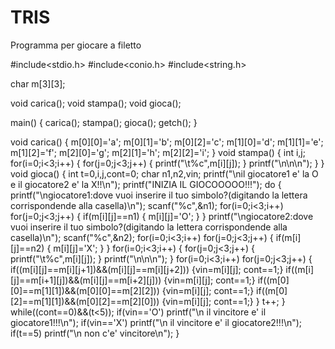 TRIS
====

Programma per giocare a filetto


#include<stdio.h>
#include<conio.h>
#include<string.h>

char m[3][3];

void carica();
void stampa();
void gioca();



main()
{
carica();
stampa();
gioca();
getch();
}


void carica()
{
m[0][0]='a';
m[0][1]='b';
m[0][2]='c';
m[1][0]='d';
m[1][1]='e';
m[1][2]='f';
m[2][0]='g';
m[2][1]='h';
m[2][2]='i';
}
void stampa()
{
int i,j;
for(i=0;i<3;i++)
{
for(j=0;j<3;j++)
{
printf("\t%c",m[i][j]);
}
printf("\n\n\n");
}
}
void gioca()
{
int t=0,i,j,cont=0;
char n1,n2,vin;
printf("\nil giocatore1 e' la O e il giocatore2 e' la X!!\n");
printf("INIZIA IL GIOCOOOOO!!!");
do
{
printf("\ngiocatore1:dove vuoi inserire il tuo simbolo?(digitando la lettera corrispondende alla casella)\n");
scanf("%c",&n1);
for(i=0;i<3;i++)
for(j=0;j<3;j++)
{
if(m[i][j]==n1)
{
m[i][j]='O';
}
}
printf("\ngiocatore2:dove vuoi inserire il tuo simbolo?(digitando la lettera corrispondende alla casella)\n");
scanf("%c",&n2);
for(i=0;i<3;i++)
for(j=0;j<3;j++)
{
if(m[i][j]==n2)
{
m[i][j]='X';
}
}
for(i=0;i<3;i++)
{
for(j=0;j<3;j++)
{
printf("\t%c",m[i][j]);
}
printf("\n\n\n");
}
for(i=0;i<3;i++)
for(j=0;j<3;j++)
{
if((m[i][j]==m[i][j+1])&&(m[i][j]==m[i][j+2]))
{vin=m[i][j];
cont==1;}
if((m[i][j]==m[i+1][j])&&(m[i][j]==m[i+2][j]))
{vin=m[i][j];
cont==1;}
if((m[0][0]==m[1][1])&&(m[0][0]==m[2][2]))
{vin=m[i][j];
cont==1;}
if((m[0][2]==m[1][1])&&(m[0][2]==m[2][0]))
{vin=m[i][j];
cont==1;}
}
t++;
}
while((cont==0)&&(t<5));
if(vin=='O')
printf("\n il vincitore e' il giocatore1!!!\n");
if(vin=='X')
printf("\n il vincitore e' il giocatore2!!!\n");
if(t==5)
printf("\n non c'e' vincitore\n");
}
